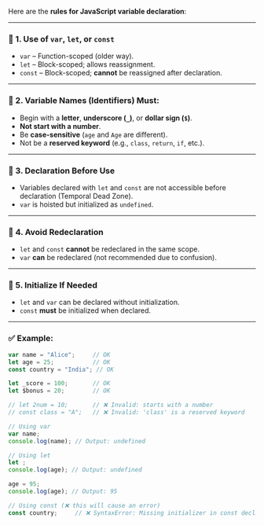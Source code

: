 Here are the **rules for JavaScript variable declaration**:

---

### 🔹 1. **Use of `var`, `let`, or `const`**

* `var` – Function-scoped (older way).
* `let` – Block-scoped; allows reassignment.
* `const` – Block-scoped; **cannot** be reassigned after declaration.

---

### 🔹 2. **Variable Names (Identifiers) Must:**

* Begin with a **letter**, **underscore (`_`)**, or **dollar sign (`$`)**.
* **Not start with a number**.
* Be **case-sensitive** (`age` and `Age` are different).
* Not be a **reserved keyword** (e.g., `class`, `return`, `if`, etc.).

---

### 🔹 3. **Declaration Before Use**

* Variables declared with `let` and `const` are not accessible before declaration (Temporal Dead Zone).
* `var` is hoisted but initialized as `undefined`.

---

### 🔹 4. **Avoid Redeclaration**

* `let` and `const` **cannot** be redeclared in the same scope.
* `var` **can** be redeclared (not recommended due to confusion).

---

### 🔹 5. **Initialize If Needed**

* `let` and `var` can be declared without initialization.
* `const` **must** be initialized when declared.

---

### ✅ Example:

```javascript
var name = "Alice";     // OK
let age = 25;           // OK
const country = "India"; // OK

let _score = 100;       // OK
let $bonus = 20;        // OK

// let 2num = 10;       // ❌ Invalid: starts with a number
// const class = "A";   // ❌ Invalid: 'class' is a reserved keyword
```

```javascript
// Using var
var name;
console.log(name); // Output: undefined

// Using let
let ;
console.log(age); // Output: undefined

age = 95;
console.log(age); // Output: 95

// Using const (❌ this will cause an error)
const country;     // ❌ SyntaxError: Missing initializer in const declaration

```
